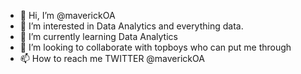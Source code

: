 - 👋 Hi, I’m @maverickOA
- 👀 I’m interested in Data Analytics and everything data.
- 🌱 I’m currently learning Data Analytics
- 💞️ I’m looking to collaborate with topboys who can put me through
- 📫 How to reach me TWITTER @maverickOA

<!---
maverickOA/maverickOA is a ✨ special ✨ repository because its `README.md` (this file) appears on your GitHub profile.
You can click the Preview link to take a look at your changes.
--->
